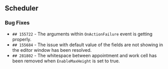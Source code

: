 ##  Scheduler

###    Bug Fixes

- `## 155722` - The arguments within `OnActionFailure` event is getting properly.
- `## 155684` - The issue with default value of the fields are not showing in the editor window has been resolved.
- `## 281802` - The whitespace between appointment and work cell has been removed when `EnableMaxHeight` is set to true.
